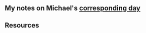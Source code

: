 ## My notes on Michael's [corresponding day](https://www.90daysofdevops.com/2022/day59/)


## Resources

